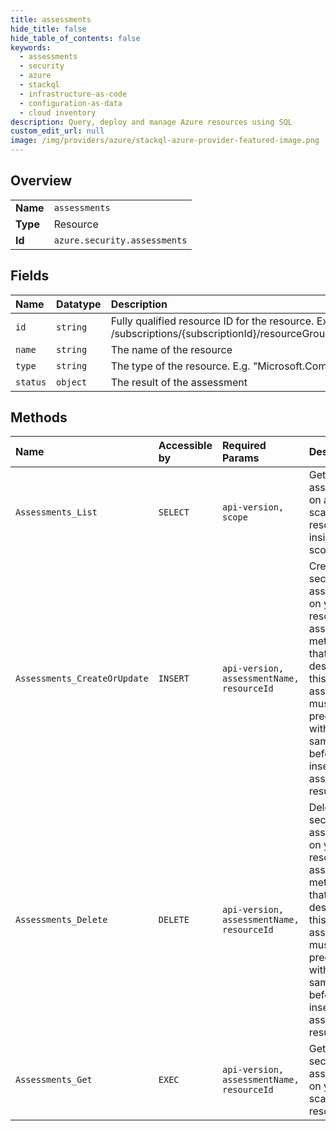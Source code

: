 ```yaml
---
title: assessments
hide_title: false
hide_table_of_contents: false
keywords:
  - assessments
  - security
  - azure    
  - stackql
  - infrastructure-as-code
  - configuration-as-data
  - cloud inventory
description: Query, deploy and manage Azure resources using SQL
custom_edit_url: null
image: /img/providers/azure/stackql-azure-provider-featured-image.png
---
```

  
    

## Overview
<table><tbody>
<tr><td><b>Name</b></td><td><code>assessments</code></td></tr>
<tr><td><b>Type</b></td><td>Resource</td></tr>
<tr><td><b>Id</b></td><td><code>azure.security.assessments</code></td></tr>
</tbody></table>

## Fields
| Name | Datatype | Description |
|:-----|:---------|:------------|
| `id` | `string` | Fully qualified resource ID for the resource. Ex - /subscriptions/&#123;subscriptionId&#125;/resourceGroups/&#123;resourceGroupName&#125;/providers/&#123;resourceProviderNamespace&#125;/&#123;resourceType&#125;/&#123;resourceName&#125; |
| `name` | `string` | The name of the resource |
| `type` | `string` | The type of the resource. E.g. "Microsoft.Compute/virtualMachines" or "Microsoft.Storage/storageAccounts" |
| `status` | `object` | The result of the assessment |
## Methods
| Name | Accessible by | Required Params | Description |
|:-----|:--------------|:----------------|:------------|
| `Assessments_List` | `SELECT` | `api-version, scope` | Get security assessments on all your scanned resources inside a scope |
| `Assessments_CreateOrUpdate` | `INSERT` | `api-version, assessmentName, resourceId` | Create a security assessment on your resource. An assessment metadata that describes this assessment must be predefined with the same name before inserting the assessment result |
| `Assessments_Delete` | `DELETE` | `api-version, assessmentName, resourceId` | Delete a security assessment on your resource. An assessment metadata that describes this assessment must be predefined with the same name before inserting the assessment result |
| `Assessments_Get` | `EXEC` | `api-version, assessmentName, resourceId` | Get a security assessment on your scanned resource |
